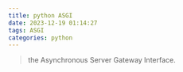 ```yaml
---
title: python ASGI
date: 2023-12-19 01:14:27
tags: ASGI
categories: python
---
```


> the Asynchronous Server Gateway Interface.

